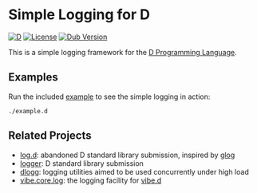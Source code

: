 # Simple Logging for D

[![D](https://github.com/funkwerk-mobility/log/actions/workflows/d.yml/badge.svg)](https://github.com/funkwerk-mobility/log/actions/workflows/d.yml)
[![License](https://img.shields.io/badge/license-BSL_1.0-blue.svg)](https://raw.githubusercontent.com/funkwerk-mobility/log/master/LICENSE_1_0.txt)
[![Dub Version](https://img.shields.io/dub/v/gamma.svg)](https://code.dlang.org/packages/log)

This is a simple logging framework for the
[D Programming Language](https://dlang.org).

## Examples

Run the included [example](example.d) to see the simple logging in action:

```
./example.d
```

## Related Projects

- [log.d](https://github.com/jsancio/log.d):
  abandoned D standard library submission, inspired by
  [glog](https://github.com/google/glog)
- [logger](https://github.com/burner/logger):
  D standard library submission
- [dlogg](https://github.com/NCrashed/dlogg):
  logging utilities aimed to be used concurrently under high load
- [vibe.core.log](https://github.com/vibe-d/vibe-core/blob/master/source/vibe/core/log.d):
  the logging facility for [vibe.d](https://vibed.org)
